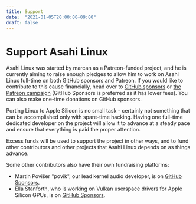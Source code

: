 ```yaml
---
title: Support
date:  "2021-01-05T20:00:00+09:00"
draft: false
---
```


# Support Asahi Linux

Asahi Linux was started by marcan as a Patreon-funded project, and he is currently aiming to raise enough pledges to allow him to work on Asahi Linux full-time on both GitHub sponsors and Patreon. If you would like to contribute to this cause financially, head over to [GitHub sponsors](https://github.com/sponsors/marcan) or [the Patreon campaign](https://patreon.com/marcan) (GitHub Sponsors is preferred as it has lower fees). You can also make one-time donations on GitHub sponsors.

Porting Linux to Apple Silicon is no small task - certainly not something that can be accomplished only with spare-time hacking. Having one full-time dedicated developer on the project will allow it to advance at a steady pace and ensure that everything is paid the proper attention.

Excess funds will be used to support the project in other ways, and to fund other contributors and other projects that Asahi Linux depends on as things advance.

Some other contributors also have their own fundraising platforms:

* Martin Povišer "povik", our lead kernel audio developer, is on [GitHub Sponsors](https://github.com/sponsors/povik).
* Ella Stanforth, who is working on Vulkan userspace drivers for Apple Silicon GPUs, is on [GitHub Sponsors](https://github.com/sponsors/Ella-0).
